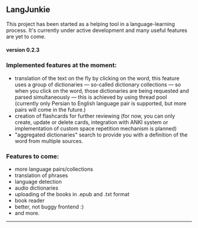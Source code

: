 ## LangJunkie 
This project has been started as a helping tool in a language-learning process. It's currently under active development 
and many useful features are yet to come. 

#### version 0.2.3

### Implemented features at the moment:
* translation of the text on the fly by clicking on the word, 
this feature uses a group of dictionaries — so-called dictionary collections 
— so when you click on the word, those dictionaries are being requested 
and parsed simultaneously — this is achieved by using thread pool (currently only Persian to English language pair is supported, 
but more pairs will come in the future.)
* creation of flashcards for further reviewing (for now, you can only create, update or delete cards, 
integration with ANKI system or implementation of custom space repetition mechanism is planned) 
* "aggregated dictionaries" search to provide you with a definition of the word from multiple sources. 

### Features to come:
* more language pairs/collections
* translation of phrases
* language detection
* audio dictionaries
* uploading of the books in .epub and .txt format
* book reader
* better, not buggy frontend :)
* and more.

---